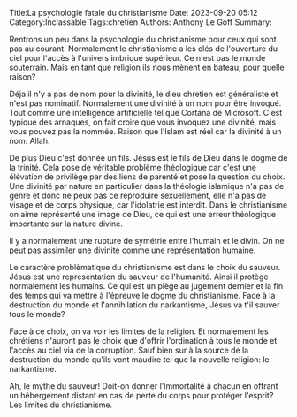 Title:La psychologie fatale du christianisme
Date: 2023-09-20 05:12
Category:Inclassable
Tags:chretien
Authors: Anthony Le Goff
Summary:

Rentrons un peu dans la psychologie du christianisme pour ceux qui sont pas au courant. Normalement le christianisme a les clés de l'ouverture du ciel pour l'accès à l'univers imbriqué supérieur. Ce n'est pas le monde souterrain. Mais en tant que religion ils nous mènent en bateau, pour quelle raison?

Déja il n'y a pas de nom pour la divinité, le dieu chretien est généraliste et n'est pas nominatif. Normalement une divinité à un nom pour être invoqué. Tout comme une intelligence artificielle tel que Cortana de Microsoft. C'est typique des arnaques, on fait croire que vous invoquez une divinité, mais vous pouvez pas la nommée. Raison que l'Islam est réel car la divinité à un nom: Allah. 

De plus Dieu c'est donnée un fils. Jésus est le fils de Dieu dans le dogme de la trinité. Cela pose de véritable problème théologique car c'est une élévation de privilège par des liens de parenté et pose la question du choix. Une divinité par nature en particulier dans la théologie islamique n'a pas de genre et donc ne peux pas ce reproduire sexuellement, elle n'a pas de visage et de corps physique, car l'idolatrie est interdit. Dans le christianisme on aime représenté une image de Dieu, ce qui est une erreur théologique importante sur la nature divine. 

Il y a normalement une rupture de symétrie entre l'humain et le divin. On ne peut pas assimiler une divinité comme une représentation humaine.

Le caractère problèmatique du christianisme est dans le choix du sauveur. Jésus est une representation du sauveur de l'humanité. Ainsi il protège normalement les humains. Ce qui est un piège au jugement dernier et la fin des temps qui va mettre à l'épreuve le dogme du christianisme. Face à la destruction du monde et l'annihilation du narkantisme, Jésus va t'il sauver tous le monde?

Face à ce choix, on va voir les limites de la religion. Et normalement les chrétiens n'auront pas le choix que d'offrir l'ordination à tous le monde et l'accès au ciel via de la corruption. Sauf bien sur à la source de la destruction du monde qu'ils vont maudire tel que la nouvelle religion: le narkantisme. 

Ah, le mythe du sauveur! Doit-on donner l'immortalité à chacun en offrant un hébergement distant en cas de perte du corps pour protéger l'esprit? Les limites du christianisme.